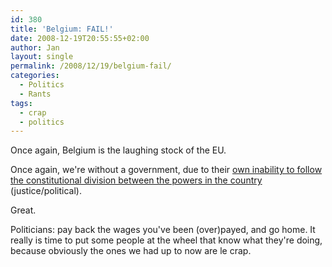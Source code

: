 ```yaml
---
id: 380
title: 'Belgium: FAIL!'
date: 2008-12-19T20:55:55+02:00
author: Jan
layout: single
permalink: /2008/12/19/belgium-fail/
categories:
  - Politics
  - Rants
tags:
  - crap
  - politics
---
```

Once again, Belgium is the laughing stock of the EU.

Once again, we're without a government, due to their [own inability to follow the constitutional division between the powers in the country](http://edition.cnn.com/2008/WORLD/europe/12/19/belgium.government.resignation/index.html#cnnSTCText) (justice/political).

Great.

Politicians: pay back the wages you've been (over)payed, and go home. It really is time to put some people at the wheel that know what they're doing, because obviously the ones we had up to now are le crap.
